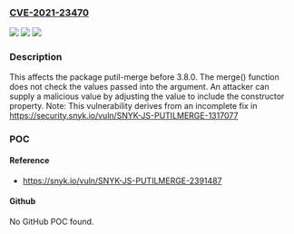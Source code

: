 ### [CVE-2021-23470](https://cve.mitre.org/cgi-bin/cvename.cgi?name=CVE-2021-23470)
![](https://img.shields.io/static/v1?label=Product&message=putil-merge&color=blue)
![](https://img.shields.io/static/v1?label=Version&message=%3C%203.8.0%20&color=brighgreen)
![](https://img.shields.io/static/v1?label=Vulnerability&message=Prototype%20Pollution&color=brighgreen)

### Description

This affects the package putil-merge before 3.8.0. The merge() function does not check the values passed into the argument. An attacker can supply a malicious value by adjusting the value to include the constructor property. Note: This vulnerability derives from an incomplete fix in https://security.snyk.io/vuln/SNYK-JS-PUTILMERGE-1317077

### POC

#### Reference
- https://snyk.io/vuln/SNYK-JS-PUTILMERGE-2391487

#### Github
No GitHub POC found.

